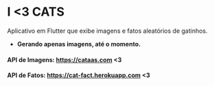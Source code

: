 # I <3 CATS

Aplicativo em Flutter que exibe imagens e fatos aleatórios de gatinhos.

- **Gerando apenas imagens, até o momento.**

#### API de Imagens: https://cataas.com <3
#### API de Fatos: https://cat-fact.herokuapp.com <3

